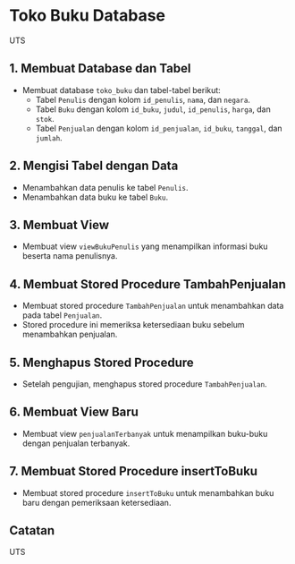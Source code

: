 # Toko Buku Database

UTS

## 1. Membuat Database dan Tabel

- Membuat database `toko_buku` dan tabel-tabel berikut:
  - Tabel `Penulis` dengan kolom `id_penulis`, `nama`, dan `negara`.
  - Tabel `Buku` dengan kolom `id_buku`, `judul`, `id_penulis`, `harga`, dan `stok`.
  - Tabel `Penjualan` dengan kolom `id_penjualan`, `id_buku`, `tanggal`, dan `jumlah`.

## 2. Mengisi Tabel dengan Data

- Menambahkan data penulis ke tabel `Penulis`.
- Menambahkan data buku ke tabel `Buku`.

## 3. Membuat View

- Membuat view `viewBukuPenulis` yang menampilkan informasi buku beserta nama penulisnya.

## 4. Membuat Stored Procedure TambahPenjualan

- Membuat stored procedure `TambahPenjualan` untuk menambahkan data pada tabel `Penjualan`.
- Stored procedure ini memeriksa ketersediaan buku sebelum menambahkan penjualan.

## 5. Menghapus Stored Procedure

- Setelah pengujian, menghapus stored procedure `TambahPenjualan`.

## 6. Membuat View Baru

- Membuat view `penjualanTerbanyak` untuk menampilkan buku-buku dengan penjualan terbanyak.

## 7. Membuat Stored Procedure insertToBuku

- Membuat stored procedure `insertToBuku` untuk menambahkan buku baru dengan pemeriksaan ketersediaan.


## Catatan

UTS
